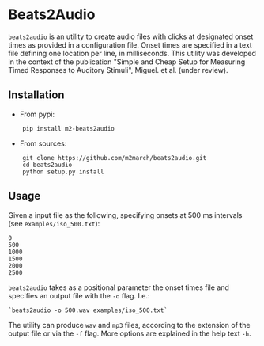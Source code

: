 # Beats2Audio

`beats2audio` is an utility to create audio files with clicks at designated 
onset times as provided in a configuration file. Onset times are specified in
a text file defining one location per line, in milliseconds. This utility was
developed in the context of the publication "Simple and Cheap Setup for 
Measuring Timed Responses to Auditory Stimuli", Miguel. et al. (under review).


## Installation

* From pypi:

```
    pip install m2-beats2audio
```

* From sources:

```
    git clone https://github.com/m2march/beats2audio.git
    cd beats2audio
    python setup.py install
```


## Usage

Given a input file as the following, specifying onsets at 500 ms intervals
(see `examples/iso_500.txt`):

    0
    500
    1000
    1500
    2000
    2500

`beats2audio` takes as a positional parameter the onset times file and
specifies an output file with the `-o` flag. I.e.:

    `beats2audio -o 500.wav examples/iso_500.txt`

The utility can produce `wav` and `mp3` files, according to the extension of
the output file or via the `-f` flag. More options are explained in the help
text `-h`.
